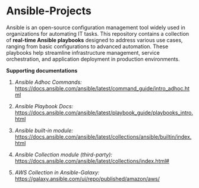 # Ansible-Projects

Ansible is an open-source configuration management tool widely used in organizations for automating IT tasks. This repository contains a collection of **real-time Ansible playbooks** designed to address various use cases, ranging from basic configurations to advanced automation. These playbooks help streamline infrastructure management, service orchestration, and application deployment in production environments.

**Supporting documentations**
1. _Ansible Adhoc Commands:_ https://docs.ansible.com/ansible/latest/command_guide/intro_adhoc.html
   
2. _Ansible Playbook Docs:_ https://docs.ansible.com/ansible/latest/playbook_guide/playbooks_intro.html

3. _Ansible built-in module:_ https://docs.ansible.com/ansible/latest/collections/ansible/builtin/index.html

4. _Ansible Collection module (third-party):_ https://docs.ansible.com/ansible/latest/collections/index.html#

5. _AWS Collection in Ansible-Galaxy:_ https://galaxy.ansible.com/ui/repo/published/amazon/aws/
